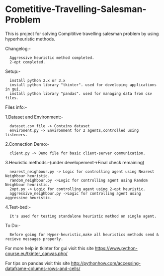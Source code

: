 # Cometitive-Travelling-Salesman-Problem

This is project for solving Compititive travelling salesman problem by using hyperheuristic methods.

Changelog:-
	
      Aggressive heuristic method completed.
      2-opt completed.

Setup:-

      install python 2.x or 3.x
      install python library "tkinter". used for developing applications in gui.
      install python library "pandas". used for managing data from csv files.

Files info:-

1.Dataset and Environment:-

      dataset.csv file -> Contains dataset
      environent.py -> Environment for 2 agents,controlled using listeners.

2.Connection Demo:-
      
      client.py -> Demo file for basic client-server communication.
      
3.Heuristic methods:-(under developement->Final check remaining)
      
      nearest_neighbour.py -> Logic for controlling agent using Nearest Neighbour heuristic.
      random_neighbour.py ->Logic for controlling agent using Random Neighbour heuristic.
      2opt.py -> Logic for controlling agent using 2-opt heuristic.
      aggressive_neighbour.py ->Logic for controlling agent using aggressive heuristic.

4.Test-bed:-
	
      It's used for testing standalone heuristic method on single agent.

To Do:-
      
      Before going for Hyper-heuristic,make all heuristics methods send & recieve messages properly.
      



      
For more help in tkinter for gui visit this site https://www.python-course.eu/tkinter_canvas.php/

For tips on pandas visit this site http://pythonhow.com/accessing-dataframe-columns-rows-and-cells/
